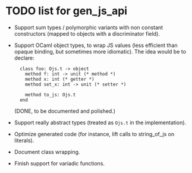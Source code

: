 TODO list for gen_js_api
========================



- Support sum types / polymorphic variants with non constant constructors
  (mapped to objects with a discriminator field).


- Support OCaml object types, to wrap JS values (less efficient than
  opaque binding, but sometimes more idiomatic).  The idea would be to
  declare:

  ````
    class foo: Ojs.t -> object
      method f: int -> unit (* method *)
      method x: int (* getter *)
      method set_x: int -> unit (* setter *)

      method to_js: Ojs.t
    end
  ````

  (DONE, to be documented and polished.)



- Support really abstract types (treated as `Ojs.t` in the implementation).

- Optimize generated code (for instance, lift calls to string_of_js on
  literals).

- Document class wrapping.

- Finish support for variadic functions.

